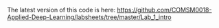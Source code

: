 The latest version of this code is here: 
https://github.com/COMSM0018-Applied-Deep-Learning/labsheets/tree/master/Lab_1_intro

